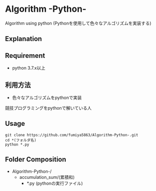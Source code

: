# Algorithm -Python-
Algorithm using python
(Pythonを使用して色々なアルゴリズムを実装する)

## Explanation
## Requirement
- python 3.7.x以上

## 利用方法
- 色々なアルゴリズムをpythonで実装

競技プログラミングをpythonで解いている人

## Usage

```
git clone https://github.com/fumiya5863/Algorithm-Python-.git
cd *(フォルダ名)
python *.py
```

## Folder Composition
- Algorithm-Python-/
    - accumulation_sum/(累積和)
        - *.py (pythonの実行ファイル)
